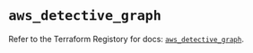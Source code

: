 # `aws_detective_graph`

Refer to the Terraform Registory for docs: [`aws_detective_graph`](https://registry.terraform.io/providers/hashicorp/aws/5.13.1/docs/resources/detective_graph).
